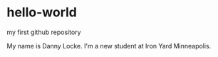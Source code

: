 # hello-world
my first github repository

My name is Danny Locke.  I'm a new student at Iron Yard Minneapolis.
